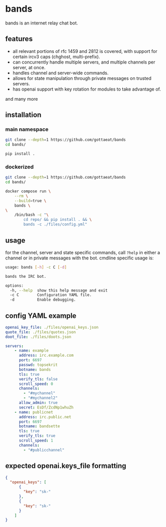 # bands
bands is an internet relay chat bot.

## features
- all relevant portions of rfc 1459 and 2812 is covered, with support for
  certain ircv3 caps (chghost, multi-prefix).
- can concurrently handle multiple servers, and multiple channels per server, at
  once.
- handles channel and server-wide commands.
- allows for state manipulation through private messages on trusted servers.
- has openai support with key rotation for modules to take advantage of.

and many more

## installation
### main namespace
```sh
git clone --depth=1 https://github.com/gottaeat/bands
cd bands/

pip install .
```

### dockerized
```sh
git clone --depth=1 https://github.com/gottaeat/bands
cd bands/

docker compose run \
    --rm \
    --build=true \
    bands \
\
    /bin/bash -c "\
        cd repo/ && pip install . && \
        bands -c ./files/config.yml"
```

## usage
for the channel, server and state specific commands, call `?help` in either
a channel or in private messages with the bot. cmdline specific usage is:
```sh
usage: bands [-h] -c C [-d]

bands the IRC bot.

options:
  -h, --help  show this help message and exit
  -c C        Configuration YAML file.
  -d          Enable debugging.
```

## config YAML example
```yml
openai_key_file: ./files/openai_keys.json
quote_file: ./files/quotes.json
doot_file: ./files/doots.json

servers:
    - name: example
      address: irc.example.com
      port: 6697
      passwd: topsekrit
      botname: bands
      tls: true
      verify_tls: false
      scroll_speed: 0
      channels:
        - "#mychannel"
        - "#mychannel2"
      allow_admin: true
      secret: EsDf/ZcdNp1whuZh
    - name: publicnet
      address: irc.public.net
      port: 6697
      botname: bandsette
      tls: true
      verify_tls: true
      scroll_speed: 1
      channels:
        - "#publicchannel"
```

## expected openai.keys_file formatting
```json
{
  "openai_keys": [
      {
        "key": "sk-"
      },
      {
        "key": "sk-"
      }
    ]
}
```
